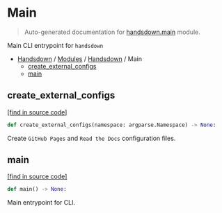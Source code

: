 # Main

> Auto-generated documentation for [handsdown.main](https://github.com/vemel/handsdown/blob/master/handsdown/main.py) module.

Main CLI entrypoint for `handsdown`

- [Handsdown](../README.md#-handsdown---python-documentation-generator) / [Modules](../MODULES.md#modules) / [Handsdown](index.md#handsdown) / Main
    - [create_external_configs](#create_external_configs)
    - [main](#main)

## create_external_configs

[[find in source code]](https://github.com/vemel/handsdown/blob/master/handsdown/main.py#L22)

```python
def create_external_configs(namespace: argparse.Namespace) -> None:
```

Create `GitHub Pages` and `Read the Docs` configuration files.

## main

[[find in source code]](https://github.com/vemel/handsdown/blob/master/handsdown/main.py#L50)

```python
def main() -> None:
```

Main entrypoint for CLI.
